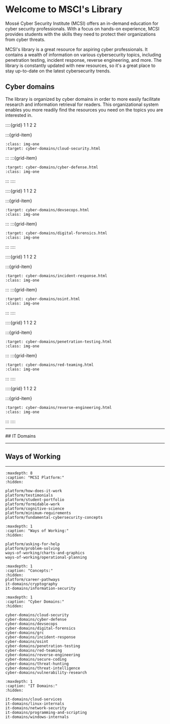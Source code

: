# Welcome to MSCI's Library

Mossé Cyber Security Institute (MCSI) offers an in-demand education for cyber security professionals. With a focus on hands-on experience, MCSI provides students with the skills they need to protect their organizations from cyber threats.

MCSI's library is a great resource for aspiring cyber professionals. It contains a wealth of information on various cybersecurity topics, including penetration testing, incident response, reverse engineering, and more. The library is constantly updated with new resources, so it's a great place to stay up-to-date on the latest cybersecurity trends. 

## Cyber domains 

The library is organized by cyber domains in order to more easily facilitate research and information retrieval for readers. This organizational system enables you more readily find the resources you need on the topics you are interested in. 


::::{grid} 1 1 2 2


:::{grid-item}
```{image} images/open-graphs/cloud-security.png
:class: img-one
:target: cyber-domains/cloud-security.html
```
:::
:::{grid-item}
```{image} images/open-graphs/cyber-defense.png
:target: cyber-domains/cyber-defense.html
:class: img-one
```
:::
::::

::::{grid} 1 1 2 2

:::{grid-item}
```{image} images/open-graphs/devsecops.png
:target: cyber-domains/devsecops.html
:class: img-one
```

:::
:::{grid-item}
```{image} images/open-graphs/digital-forensics.png
:target: cyber-domains/digital-forensics.html
:class: img-one
```
:::
::::

::::{grid} 1 1 2 2

:::{grid-item}
```{image} images/open-graphs/incident-response.png
:target: cyber-domains/incident-response.html
:class: img-one
```

:::
:::{grid-item}
```{image} images/open-graphs/osint.png
:target: cyber-domains/osint.html
:class: img-one
```
:::
::::



::::{grid} 1 1 2 2

:::{grid-item}
```{image} images/open-graphs/penetration-testing.png
:target: cyber-domains/penetration-testing.html
:class: img-one
```

:::
:::{grid-item}
```{image} images/open-graphs/red-teaming.png
:target: cyber-domains/red-teaming.html
:class: img-one
```
:::
::::


::::{grid} 1 1 2 2

:::{grid-item}
```{image} images/open-graphs/reverse-engineering.png
:target: cyber-domains/reverse-engineering.html
:class: img-one
```
:::
::::


<hr>
## IT Domains

<hr>

## Ways of Working

<hr>

```{toctree}
:maxdepth: 8
:caption: "MCSI Platform:"
:hidden:

platform/how-does-it-work
platform/testimonials
platform/student-portfolio
platform/formidable-work
platform/cognitive-science
platform/minimum-requirements
platform/fundamental-cybersecurity-concepts
```

```{toctree}
:maxdepth: 1
:caption: "Ways of Working:"
:hidden:

platform/asking-for-help
platform/problem-solving
ways-of-working/charts-and-graphics
ways-of-working/operational-planning
```

```{toctree}
:maxdepth: 1
:caption: "Concepts:"
:hidden:
platform/career-pathways
it-domains/cryptography
it-domains/information-security
```

```{toctree}
:maxdepth: 1
:caption: "Cyber Domains:"
:hidden:

cyber-domains/cloud-security
cyber-domains/cyber-defense
cyber-domains/devsecops
cyber-domains/digital-forensics
cyber-domains/grc
cyber-domains/incident-response
cyber-domains/osint
cyber-domains/penetration-testing
cyber-domains/red-teaming
cyber-domains/reverse-engineering
cyber-domains/secure-coding
cyber-domains/threat-hunting
cyber-domains/threat-intelligence
cyber-domains/vulnerability-research
```

```{toctree}
:maxdepth: 1
:caption: "IT Domains:"
:hidden:

it-domains/cloud-services
it-domains/linux-internals
it-domains/network-security
it-domains/programming-and-scripting
it-domains/windows-internals
```